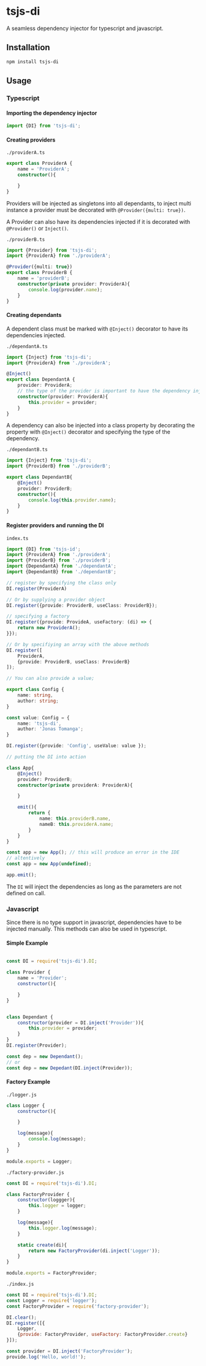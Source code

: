 # tsjs-di

A seamless dependency injector for typescript and javascript.

## Installation

```bash
npm install tsjs-di
```

## Usage

### Typescript

#### Importing the dependency injector

```typescript
import {DI} from 'tsjs-di';
```

#### Creating providers

`./providerA.ts`
```typescript
export class ProviderA {
    name = 'ProviderA';
    constructor(){

    }
}
```

Providers will be injected as singletons into all dependants,
to inject multi instance a provider must be decorated with `@Provider({multi: true})`.

A Provider can also have its dependencies injected if it is decorated with `@Provider()` or `Inject()`.

`./providerB.ts`
```typescript
import {Provider} from 'tsjs-di';
import {ProviderA} from './providerA';

@Provider({multi: true})
export class ProviderB {
    name = 'providerB';
    constructor(private provider: ProviderA){
        console.log(provider.name);
    }
}
```


#### Creating dependants

A dependent class must be marked with `@Inject()` decorator to have its dependencies injected.

`./dependantA.ts`
```typescript
import {Inject} from 'tsjs-di';
import {ProviderA} from './providerA';

@Inject()
export class DependantA {
    provider: ProviderA;
    // the type of the provider is important to have the dependency inject by the DI
    constructor(provider: ProviderA){
        this.provider = provider;
    }
}
```

A dependency can also be injected into a class property by decorating the property with `@Inject()` decorator and specifying the type of the dependency.

`./dependantB.ts`
```typescript
import {Inject} from 'tsjs-di';
import {ProviderB} from './providerB';

export class DependantB{
    @Inject()
    provider: ProviderB;
    constructor(){
        console.log(this.provider.name);
    }
}
```

#### Register providers and running the DI

`index.ts`
```typescript
import {DI} from 'tsjs-id';
import {ProviderA} from './providerA';
import {ProviderB} from './providerB';
import {DependantA} from './dependantA';
import {DependantB} from './dependantB';

// register by specifying the class only
DI.register(ProviderA)

// Or by supplying a provider object
DI.register({provide: ProviderB, useClass: ProviderB});

// specifying a factory
DI.register({provide: ProvideA, useFactory: (di) => {
    return new ProviderA();
}});

// Or by specifiying an array with the above methods
DI.register([
    ProviderA,
    {provide: ProviderB, useClass: ProviderB}
]);

// You can also provide a value;

export class Config {
    name: string,
    author: string;
}

const value: Config = {
    name: 'tsjs-di',
    author: 'Jonas Tomanga';
}

DI.register({provide: 'Config', useValue: value });

// putting the DI into action

class App{
    @Inject()
    provider: ProviderB;
    constructor(private providerA: ProviderA){

    }

    emit(){
        return {
            name: this.providerB.name,
            nameB: this.providerA.name;
        }
    }
}

const app = new App(); // this will produce an error in the IDE
// altentively
const app = new App(undefined);

app.emit();
```

The `DI` will inject the dependencies as long as the parameters are not defined on call.


### Javascript

Since there is no type support in javascript, dependencies have to be injected manually. This methods can also be used in typescript.

#### Simple Example

```javascript

const DI = require('tsjs-di').DI;

class Provider {
    name = 'Provider';
    constructor(){

    }
}


class Dependant {
    constructor(provider = DI.inject('Provider')){
        this.provider = provider;
    }
}
DI.register(Provider);

const dep = new Dependant();
// or
const dep = new Depedant(DI.inject(Provider));
```

#### Factory Example

`./logger.js`
```javascript
class Logger {
    constructor(){

    }

    log(message){
        console.log(message);
    }
}

module.exports = Logger;
```

`./factory-provider.js`
```javascript
const DI = require('tsjs-di').DI;

class FactoryProvider {
    constructor(loggger){
        this.logger = logger;
    }

    log(message){
        this.logger.log(message);
    }

    static create(di){
        return new FactoryProvider(di.inject('Logger'));
    }
}

module.exports = FactoryProvider;
```

`./index.js`
```javascript
const DI = require('tsjs-di').DI;
const Logger = require('logger');
const FactoryProvider = require('factory-provider');

DI.clear();
DI.register([{
    Logger,
    {provide: FactoryProvider, useFactory: FactoryProvider.create}
}]);

const provider = DI.inject('FactoryProvider');
provide.log('Hello, world!');
```
